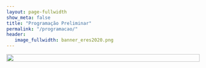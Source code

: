 ```yaml
---
layout: page-fullwidth
show_meta: false
title: "Programação Preliminar"
permalink: "/programacao/"
header:
   image_fullwidth: banner_eres2020.png
---
```


<div class="row t30">
	<div class="medium-32 columns">
		<img src="{{ site.urlimg }}programacao.png" alt="" height="100%" width="100%" />
	</div>
</div>